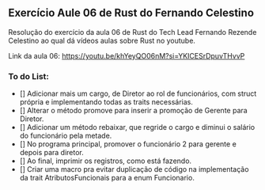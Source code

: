 ## Exercício Aule 06 de Rust do Fernando Celestino

Resolução do exercício da aula 06 de Rust do Tech Lead Fernando Rezende Celestino ao qual dá vídeos aulas sobre Rust no youtube.

Link da aula 06: https://youtu.be/khYeyQO06nM?si=YKICESrDpuvTHvvP

### To do List:

- [] Adicionar mais um cargo, de Diretor ao rol de funcionários, com struct própria e implementando todas as traits necessárias.
- [] Alterar o método promove para inserir a promoção de Gerente para Diretor.
- [] Adicionar um método rebaixar, que regride o cargo e diminui o salário do funcionário pela metade.
- [] No programa principal, promover o funcionário 2 para gerente e depois para diretor.
- [] Ao final, imprimir os registros, como está fazendo.
- [] Criar uma macro pra evitar duplicação de código na implementação da trait AtributosFuncionais para a enum Funcionario.